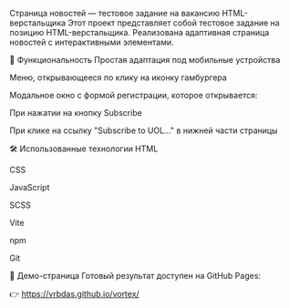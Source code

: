 Страница новостей — тестовое задание на вакансию HTML-верстальщика
Этот проект представляет собой тестовое задание на позицию HTML-верстальщика. Реализована адаптивная страница новостей с интерактивными элементами.

🔧 Функциональность
Простая адаптация под мобильные устройства

Меню, открывающееся по клику на иконку гамбургера

Модальное окно с формой регистрации, которое открывается:

При нажатии на кнопку Subscribe

При клике на ссылку "Subscribe to UOL..." в нижней части страницы

🛠️ Использованные технологии
HTML

CSS

JavaScript

SCSS

Vite

npm

Git

🚀 Демо-страница
Готовый результат доступен на GitHub Pages:

👉 https://vrbdas.github.io/vortex/
